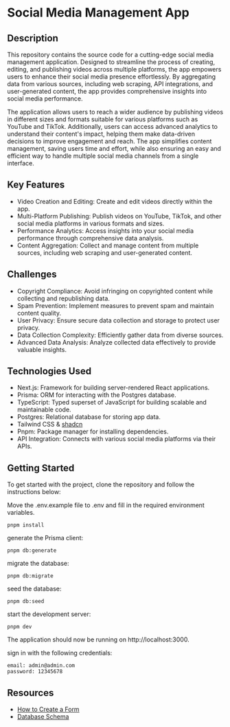 # Social Media Management App

## Description
This repository contains the source code for a cutting-edge social media management application. Designed to streamline the process of creating, editing, and publishing videos across multiple platforms, the app empowers users to enhance their social media presence effortlessly. By aggregating data from various sources, including web scraping, API integrations, and user-generated content, the app provides comprehensive insights into social media performance.

The application allows users to reach a wider audience by publishing videos in different sizes and formats suitable for various platforms such as YouTube and TikTok. Additionally, users can access advanced analytics to understand their content's impact, helping them make data-driven decisions to improve engagement and reach. The app simplifies content management, saving users time and effort, while also ensuring an easy and efficient way to handle multiple social media channels from a single interface.

## Key Features
 - Video Creation and Editing: Create and edit videos directly within the app.
- Multi-Platform Publishing: Publish videos on YouTube, TikTok, and other social media platforms in various formats and sizes.
- Performance Analytics: Access insights into your social media performance through comprehensive data analysis.
- Content Aggregation: Collect and manage content from multiple sources, including web scraping and user-generated content.

## Challenges
- Copyright Compliance: Avoid infringing on copyrighted content while collecting and republishing data.
- Spam Prevention: Implement measures to prevent spam and maintain content quality.
- User Privacy: Ensure secure data collection and storage to protect user privacy.
- Data Collection Complexity: Efficiently gather data from diverse sources.
- Advanced Data Analysis: Analyze collected data effectively to provide valuable insights.

## Technologies Used
- Next.js: Framework for building server-rendered React applications.
- Prisma: ORM for interacting with the Postgres database.
- TypeScript: Typed superset of JavaScript for building scalable and maintainable code.
- Postgres: Relational database for storing app data.
- Tailwind CSS & [shadcn](https://ui.shadcn.com)
- Pnpm: Package manager for installing dependencies.
- API Integration: Connects with various social media platforms via their APIs.

## Getting Started
To get started with the project, clone the repository and follow the instructions below:

Move the .env.example file to .env and fill in the required environment variables.


```
pnpm install
```

generate the Prisma client:
```
pnpm db:generate
```

migrate the database:
```
pnpm db:migrate
```
seed the database:
```
pnpm db:seed
```

start the development server:
```
pnpm dev
```

The application should now be running on http://localhost:3000.

sign in with the following credentials:
```
email: admin@admin.com
password: 12345678
```

## Resources
- [How to Create a Form](./docs/how-to-create-form.md)
- [Database Schema](./docs/database-schema.md)
